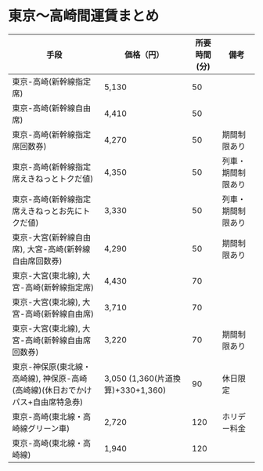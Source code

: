 # 東京～高崎間運賃まとめ

|  手段|  価格（円）|所要時間(分)|備考|
----|---- |----|----
|東京-高崎(新幹線指定席) |5,130 |50||
|東京-高崎(新幹線自由席) |4,410 |50||
|東京-高崎(新幹線指定席回数券) |4,270 |50|期間制限あり|
|東京-高崎(新幹線指定席えきねっとトクだ値) |4,350 |50|列車・期間制限あり|
|東京-高崎(新幹線指定席えきねっとお先にトクだ値) |3,330 |50|列車・期間制限あり|
|東京-大宮(新幹線自由席), 大宮-高崎(新幹線自由席回数券) |4,290 |50|期間制限あり|
|東京-大宮(東北線), 大宮-高崎(新幹線指定席) |4,430 |70||
|東京-大宮(東北線), 大宮-高崎(新幹線自由席) |3,710 |70||
|東京-大宮(東北線), 大宮-高崎(新幹線自由席回数券) |3,220 |70|期間制限あり|
|東京-神保原(東北線・高崎線), 神保原-高崎(高崎線)(休日おでかけパス+自由席特急券)|3,050 (1,360(片道換算)+330+1,360)|90|休日限定|
|東京-高崎(東北線・高崎線グリーン車) |2,720|120|ホリデー料金|
|東京-高崎(東北線・高崎線) |1,940 |120||

